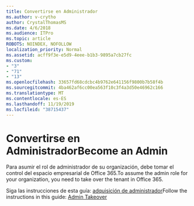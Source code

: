 ```yaml
---
title: Convertirse en Administrador
ms.author: v-crytho
author: CrystalThomasMS
ms.date: 4/6/2018
ms.audience: ITPro
ms.topic: article
ROBOTS: NOINDEX, NOFOLLOW
localization_priority: Normal
ms.assetid: acff9f3e-e5d9-4eee-b1b3-9895a7cb27fc
ms.custom:
- "3"
- "71"
- "13"
ms.openlocfilehash: 33657fd68cdcbc4b9762e641156f9800b7b58f4b
ms.sourcegitcommit: 4ba462af6cc00ea563f10c3f4a3d50e46962c166
ms.translationtype: MT
ms.contentlocale: es-ES
ms.lasthandoff: 11/19/2019
ms.locfileid: "38715437"
---
```

# <a name="become-an-admin"></a><span data-ttu-id="eddc5-102">Convertirse en Administrador</span><span class="sxs-lookup"><span data-stu-id="eddc5-102">Become an Admin</span></span>

<span data-ttu-id="eddc5-103">Para asumir el rol de administrador de su organización, debe tomar el control del espacio empresarial de Office 365.</span><span class="sxs-lookup"><span data-stu-id="eddc5-103">To assume the admin role for your organization, you need to take over the tenant in Office 365.</span></span>
  
<span data-ttu-id="eddc5-104">Siga las instrucciones de esta guía: [adquisición de administrador](https://docs.microsoft.com/azure/active-directory/users-groups-roles/domains-admin-takeover)</span><span class="sxs-lookup"><span data-stu-id="eddc5-104">Follow the instructions in this guide: [Admin Takeover](https://docs.microsoft.com/azure/active-directory/users-groups-roles/domains-admin-takeover)</span></span>